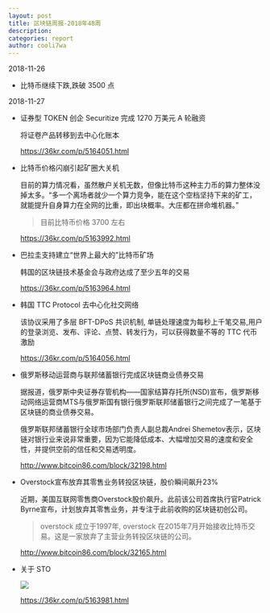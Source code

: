 ```yaml
---
layout: post
title: 区块链周报-2018年48周
description:
categories: report
author: cooli7wa
---
```

2018-11-26

  - 比特币继续下跌,跌破 3500 点

2018-11-27

  - 证券型 TOKEN 创企 Securitize 完成 1270 万美元 A 轮融资

    将证卷产品转移到去中心化账本

    https://36kr.com/p/5164051.html

  - 比特币价格闪崩引起矿圈大关机

    目前的算力情况看，虽然散户关机无数，但像比特币这种主力币的算力整体没掉太多。“多一个离场者就少一个算力竞争，能在这个空档坚持下来的矿工，就能提升自身算力在全网的比重，即出块概率。大庄都在拼命堆机器。”

    > 目前比特币价格 3700 左右

    https://36kr.com/p/5163992.html


  - 巴拉圭支持建立“世界上最大的”比特币矿场

    韩国的区块链技术基金会与政府达成了至少五年的交易

    https://36kr.com/p/5163964.html

  - 韩国 TTC Protocol 去中心化社交网络

    该协议采用了多层 BFT-DPoS 共识机制, 单链处理速度为每秒上千笔交易,用户的登录浏览、发布、评论、点赞、转发行为，可以获得数量不等的 TTC 代币激励

    https://36kr.com/p/5164056.html

  - 俄罗斯移动运营商与联邦储蓄银行完成区块链商业债券交易

    据报道，俄罗斯中央证券存管机构——国家结算存托所(NSD)宣布，俄罗斯移动网络运营商MTS与俄罗斯国有银行俄罗斯联邦储蓄银行之间完成了一笔基于区块链的商业债券交易。

    俄罗斯联邦储蓄银行全球市场部门负责人副总裁Andrei Shemetov表示，区块链对银行业来说非常重要，因为它能降低成本、大幅增加交易的速度和安全性，并提供空前的信任和交易透明度。

    http://www.bitcoin86.com/block/32198.html

  - Overstock宣布放弃其零售业务转投区块链，股价瞬间飙升23%

    近期，美国互联网零售商Overstock股价飙升。此前该公司首席执行官Patrick Byrne宣布，计划放弃其零售业务，并专注于此前收购的区块链初创公司。

    > overstock 成立于1997年, overstock 在2015年7月开始接收比特币交易。这是一家放弃了主营业务转投区块链的公司。

    http://www.bitcoin86.com/block/32165.html

  - 关于 STO

    ![]({{site.baseurl}}/images/md/STO.jpg)

    https://36kr.com/p/5163981.html
<script type="text/javascript" src="https://cdn.mathjax.org/mathjax/latest/MathJax.js?config=default"></script>
